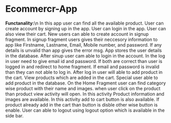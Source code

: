 # Ecommercr-App


**Functanality:**\n
In this app user can find all the available product. User can create account by signing up in the app. User can login in the app. User can also view their cart.
New users can able to create account in signup fragment. In signup fragment users gives their neccesory information to app like Firstname, Lastname, Email, Mobile number, and password. If any details is unvalid than app gives the error msg. App stores the user details in the database. After sinup user cam able to login in the account. In the log in user need to give email id and password. If both are correct than user is logged in and redirect to home fragment. If email and password is invalid than they can not able to log in. After log in user will able to add product in the cart. View products which are added in the cart. Special user able to add product in the database.
On the Home Fragment user can find category wise product with their name and images. when user click on the product than product view activity will open. In this activity Product information and images are available. In this activity add to cart button is also available. If product already add in the cart than button is disble other wise button is enable.
User can able to logout using logout option which is available in the side bar.
